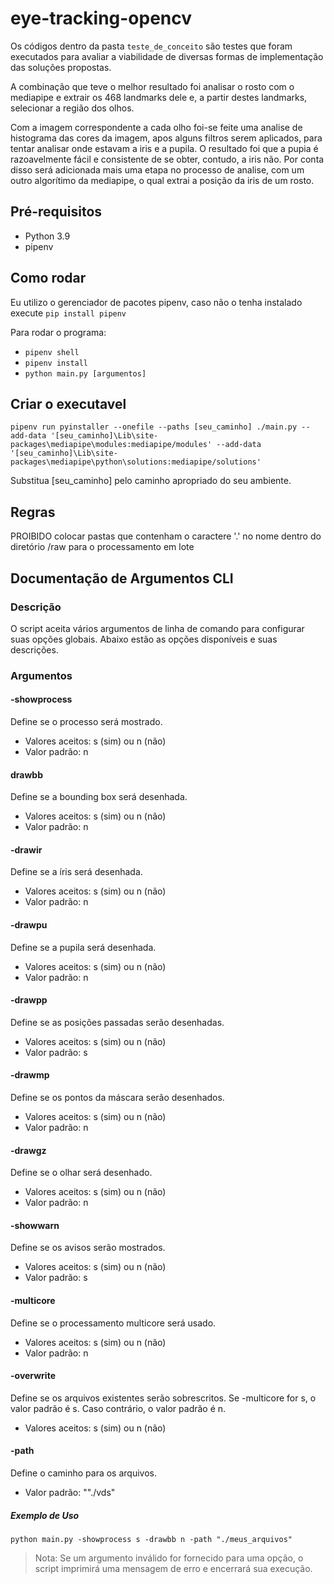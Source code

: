 # eye-tracking-opencv

Os códigos dentro da pasta `teste_de_conceito` são testes que foram executados para avaliar a viabilidade de diversas formas de implementação das soluções propostas.

A combinação que teve o melhor resultado foi analisar o rosto com o mediapipe e extrair os 468 landmarks dele e, a partir destes landmarks, selecionar a região dos olhos.

Com a imagem correspondente a cada olho foi-se feite uma analise de histograma das cores da imagem, apos alguns filtros serem aplicados, para tentar analisar onde estavam a iris e a pupila. O resultado foi que a pupia é razoavelmente fácil e consistente de se obter, contudo, a iris não. Por conta disso será adicionada mais uma etapa no processo de analise, com um outro algorítimo da mediapipe, o qual extrai a posição da iris de um rosto.

## Pré-requisitos
- Python 3.9
- pipenv
## Como rodar

Eu utilizo o gerenciador de pacotes pipenv, caso não o tenha instalado execute `pip install pipenv`

Para rodar o programa:

- `pipenv shell`
- `pipenv install`
- `python main.py [argumentos]`

## Criar o executavel

```
pipenv run pyinstaller --onefile --paths [seu_caminho] ./main.py --add-data '[seu_caminho]\Lib\site-packages\mediapipe\modules:mediapipe/modules' --add-data '[seu_caminho]\Lib\site-packages\mediapipe\python\solutions:mediapipe/solutions'

```
Substitua [seu_caminho] pelo caminho apropriado do seu ambiente.
## Regras

PROIBIDO colocar pastas que contenham o caractere '.' no nome dentro do diretório /raw para o processamento em lote

## Documentação de Argumentos CLI

### Descrição
O script aceita vários argumentos de linha de comando para configurar suas opções globais. Abaixo estão as opções disponíveis e suas descrições.

### Argumentos

#### -showprocess
Define se o processo será mostrado.

- Valores aceitos: s (sim) ou n (não)
- Valor padrão: n

#### drawbb
Define se a bounding box será desenhada.

- Valores aceitos: s (sim) ou n (não)
- Valor padrão: n

#### -drawir
Define se a íris será desenhada.

- Valores aceitos: s (sim) ou n (não)
- Valor padrão: n

#### -drawpu
Define se a pupila será desenhada.

- Valores aceitos: s (sim) ou n (não)
- Valor padrão: n

#### -drawpp
Define se as posições passadas serão desenhadas.

- Valores aceitos: s (sim) ou n (não)
- Valor padrão: s

#### -drawmp
Define se os pontos da máscara serão desenhados.

- Valores aceitos: s (sim) ou n (não)
- Valor padrão: n

#### -drawgz
Define se o olhar será desenhado.

- Valores aceitos: s (sim) ou n (não)
- Valor padrão: n

#### -showwarn
Define se os avisos serão mostrados.

- Valores aceitos: s (sim) ou n (não)
- Valor padrão: s

#### -multicore
Define se o processamento multicore será usado.

- Valores aceitos: s (sim) ou n (não)
- Valor padrão: n

#### -overwrite
Define se os arquivos existentes serão sobrescritos. Se -multicore for s, o valor padrão é s. Caso contrário, o valor padrão é n.

- Valores aceitos: s (sim) ou n (não)

#### -path
Define o caminho para os arquivos.

- Valor padrão: ""./vds"
##### Exemplo de Uso

`python main.py -showprocess s -drawbb n -path "./meus_arquivos"`
>Nota: Se um argumento inválido for fornecido para uma opção, o script imprimirá uma mensagem de erro e encerrará sua execução.